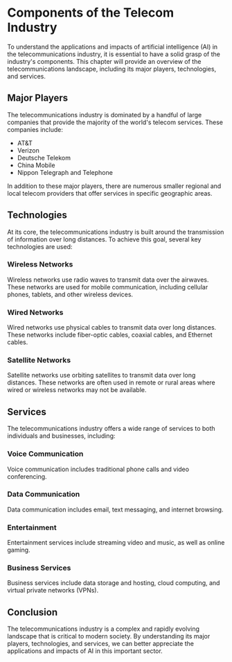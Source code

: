 Components of the Telecom Industry
===========================================================================

To understand the applications and impacts of artificial intelligence (AI) in the telecommunications industry, it is essential to have a solid grasp of the industry's components. This chapter will provide an overview of the telecommunications landscape, including its major players, technologies, and services.

Major Players
-------------

The telecommunications industry is dominated by a handful of large companies that provide the majority of the world's telecom services. These companies include:

* AT\&T
* Verizon
* Deutsche Telekom
* China Mobile
* Nippon Telegraph and Telephone

In addition to these major players, there are numerous smaller regional and local telecom providers that offer services in specific geographic areas.

Technologies
------------

At its core, the telecommunications industry is built around the transmission of information over long distances. To achieve this goal, several key technologies are used:

### Wireless Networks

Wireless networks use radio waves to transmit data over the airwaves. These networks are used for mobile communication, including cellular phones, tablets, and other wireless devices.

### Wired Networks

Wired networks use physical cables to transmit data over long distances. These networks include fiber-optic cables, coaxial cables, and Ethernet cables.

### Satellite Networks

Satellite networks use orbiting satellites to transmit data over long distances. These networks are often used in remote or rural areas where wired or wireless networks may not be available.

Services
--------

The telecommunications industry offers a wide range of services to both individuals and businesses, including:

### Voice Communication

Voice communication includes traditional phone calls and video conferencing.

### Data Communication

Data communication includes email, text messaging, and internet browsing.

### Entertainment

Entertainment services include streaming video and music, as well as online gaming.

### Business Services

Business services include data storage and hosting, cloud computing, and virtual private networks (VPNs).

Conclusion
----------

The telecommunications industry is a complex and rapidly evolving landscape that is critical to modern society. By understanding its major players, technologies, and services, we can better appreciate the applications and impacts of AI in this important sector.
